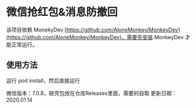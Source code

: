 #	微信抢红包&消息防撤回

该项目依赖 MonekyDev [https://github.com/AloneMonkey/MonkeyDev](https://github.com/AloneMonkey/MonkeyDev)，需要先安装 MonkeyDev 才能正常运行。


## 使用方法

运行 pod install，然后直接运行


微信版本：7.0.8，砸壳包放在仓库Releases里面，需要的自取
更新日期：2020.01.14
